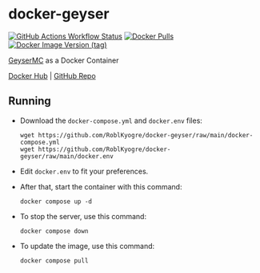 # docker-geyser
[![GitHub Actions Workflow Status](https://img.shields.io/github/actions/workflow/status/RoblKyogre/docker-geyser/docker-ci.yml)](https://github.com/RoblKyogre/docker-geyser/actions/workflows/docker-ci.yml)
[![Docker Pulls](https://img.shields.io/docker/pulls/roblkyogre/docker-geyser)](https://hub.docker.com/r/roblkyogre/docker-geyser)
[![Docker Image Version (tag)](https://img.shields.io/docker/v/roblkyogre/docker-geyser/latest)](https://hub.docker.com/r/roblkyogre/docker-geyser/tags)

[GeyserMC](https://geysermc.org/) as a Docker Container

[Docker Hub](https://hub.docker.com/r/roblkyogre/docker-geyser/) | [GitHub Repo](https://github.com/RoblKyogre/docker-geyser/)

## Running

- Download the `docker-compose.yml` and `docker.env` files:
  ```
  wget https://github.com/RoblKyogre/docker-geyser/raw/main/docker-compose.yml
  wget https://github.com/RoblKyogre/docker-geyser/raw/main/docker.env
  ```

- Edit `docker.env` to fit your preferences.

- After that, start the container with this command:
  ```
  docker compose up -d
  ```

- To stop the server, use this command:
  ```
  docker compose down
  ```

- To update the image, use this command:
  ```
  docker compose pull
  ```
